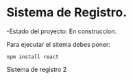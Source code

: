 <h1> Sistema de Registro.</h1>
-Estado del proyecto: En construccion.

Para ejecutar el sitema debes poner:

  ```npm install react```

Sistema de registro 2
